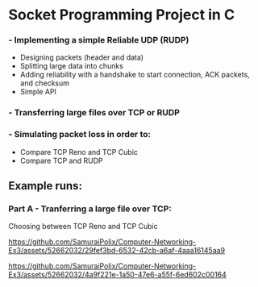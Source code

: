 # Socket Programming Project in C

### - Implementing a simple Reliable UDP (RUDP)
  - Designing packets (header and data)
  - Splitting large data into chunks
  - Adding reliability with a handshake to start connection, ACK packets, and checksum
  - Simple API
### - Transferring large files over TCP or RUDP
### - Simulating packet loss in order to:
  - Compare TCP Reno and TCP Cubic
  - Compare TCP and RUDP

## Example runs:

### Part A - Tranferring a large file over TCP:

Choosing between TCP Reno and TCP Cubic

https://github.com/SamuraiPolix/Computer-Networking-Ex3/assets/52662032/29fef3bd-6532-42cb-a6af-4aaa16145aa9

https://github.com/SamuraiPolix/Computer-Networking-Ex3/assets/52662032/4a9f221e-1a50-47e6-a55f-6ed602c00164



